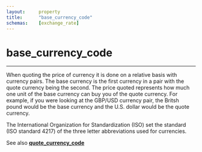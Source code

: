 ```yaml
---
layout:		property
title:		"base_currency_code"
schemas:	[exchange_rate]
---
```


# base_currency_code

---

When quoting the price of currency it is done on a relative basis with currency pairs. The base currency is the first currency in a pair with the quote currency being the second. The price quoted represents how much one unit of the base currency can buy you of the quote currency. For example, if you were looking at the GBP/USD currency pair, the Britsh pound would be the base currency and the U.S. dollar would be the quote currency.

The International Organization for Standardization (ISO) set the standard (ISO standard 4217) of the three letter abbreviations used for currencies.

See also [**quote_currency_code**](https://github.com/SuadeLabs/fire/blob/master/documentation/properties/quote_currency_code.md)
